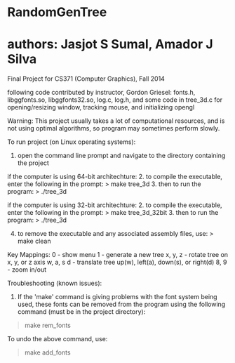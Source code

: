 # RandomGenTree
# authors: Jasjot S Sumal, Amador J Silva
Final Project for CS371 (Computer Graphics), Fall 2014

following code contributed by instructor, Gordon Griesel:
  fonts.h, libggfonts.so, libggfonts32.so, log.c, log.h,
  and some code in tree_3d.c for opening/resizing window, tracking mouse, and initializing opengl

Warning:  This project usually takes a lot of computational resources,
          and is not using optimal algorithms, so program may sometimes perform slowly.

To run project (on Linux operating systems):
  1. open the command line prompt and navigate to the directory containing the project

  if the computer is using 64-bit architechture:
  2. to compile the executable, enter the following in the prompt:
    >  make tree_3d
  3. then to run the program:
    >  ./tree_3d

  if the computer is using 32-bit architechture:
  2. to compile the executable, enter the following in the prompt:
    >  make tree_3d_32bit
  3. then to run the program:
    >  ./tree_3d
    
  4. to remove the executable and any associated assembly files, use:
    >  make clean
    
Key Mappings:
0           - show menu
1           - generate a new tree
x, y, z     - rotate tree on x, y, or z axis
w, a, s d   - translate tree up(w), left(a), down(s), or right(d)
8, 9        - zoom in/out
    
Troubleshooting (known issues):
1. If the 'make' command is giving problems with the font system being used,
   these fonts can be removed from the program using the following command
   (must be in the project directory):
  >  make rem_fonts
  
  To undo the above command, use:
  >  make add_fonts
